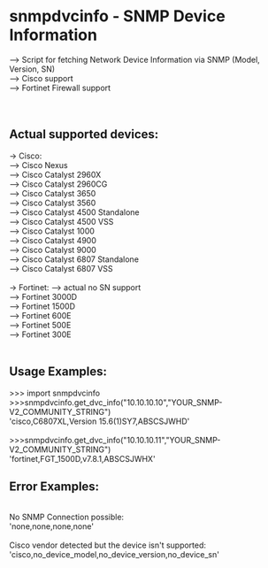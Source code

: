 # snmpdvcinfo - SNMP Device Information
--> Script for fetching Network Device Information via SNMP (Model, Version, SN)  <br />
--> Cisco support <br />
--> Fortinet Firewall support <br />
<br />
<br />
## Actual supported devices:
-> Cisco: <br />
--> Cisco Nexus <br />
--> Cisco Catalyst 2960X <br />
--> Cisco Catalyst 2960CG <br />
--> Cisco Catalyst 3650 <br />
--> Cisco Catalyst 3560 <br />
--> Cisco Catalyst 4500 Standalone<br />
--> Cisco Catalyst 4500 VSS<br />
--> Cisco Catalyst 1000 <br />
--> Cisco Catalyst 4900 <br />
--> Cisco Catalyst 9000 <br />
--> Cisco Catalyst 6807 Standalone <br />
--> Cisco Catalyst 6807 VSS <br />
<br />
-> Fortinet: --> actual no SN support<br />
--> Fortinet 3000D<br />
--> Fortinet 1500D<br />
--> Fortinet 600E<br />
--> Fortinet 500E<br />
--> Fortinet 300E<br />
<br />
## Usage Examples:
\>>> import snmpdvcinfo <br />
\>>>snmpdvcinfo.get_dvc_info("10.10.10.10","YOUR_SNMP-V2_COMMUNITY_STRING")  <br />
'cisco,C6807XL,Version 15.6(1)SY7,ABSCSJWHD' <br />
<br />
\>>>snmpdvcinfo.get_dvc_info("10.10.10.11","YOUR_SNMP-V2_COMMUNITY_STRING")  <br />
'fortinet,FGT_1500D,v7.8.1,ABSCSJWHX'
<br />
## Error Examples:
<br />
No SNMP Connection possible:<br />
'none,none,none,none'<br />
<br />
Cisco vendor detected but the device isn't supported:<br />
'cisco,no_device_model,no_device_version,no_device_sn'<br />

